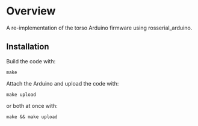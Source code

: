 Overview
========

A re-implementation of the torso Arduino firmware using rosserial_arduino.

Installation
------------

Build the code with:

    make
    
Attach the Arduino and upload the code with:

    make upload

or both at once with:

    make && make upload
